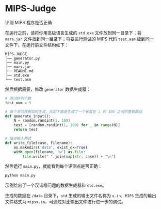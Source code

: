 # MIPS-Judge
评测 MIPS 程序是否正确

在运行之前，请将你用高级语言生成的 `std.exe` 文件放到同一目录下；将 `mars.jar` 文件放到同一目录下；将要进行测试的 MIPS 代码 `test.asm` 放到同一文件下。在运行前文件结构如下：

```
MIPS-JUDGE
│── generator.py
│── main.py
│── mars.jar
│── README.md
│── std.exe
└── test.asm
```

然后根据需要，修改 `generator` 数据生成器：

```python
# 测试样例个数
test_num = 5

# 每个测试样例如何生成，比如下面是生成了一个长度在 1 到 100 之间的整数数组
def generate_input():
    N = random.randint(1, 100)
    test = [random.randint(1, 100) for _ in range(N)]
    return test

# 描述输入格式
def write_file(case, filename):
    os.makedirs('data', exist_ok=True)
    with open(filename, 'w') as file:
        file.write(" ".join(map(str, case)) + "\n")
```

然后运行 `main.py`，就能看到每个评测点是否正确：

```python
python main.py
```

示例给出了一个汉诺塔问题的数据生成器和 `std.exe`。

生成的数据在 `/data` 目录下，`std` 生成的输出文件名称为 `x.in`，`MIPS` 生成的输出文件格式为 `mipsx.in`，可通过对比输出文件进行进一步的调试。
